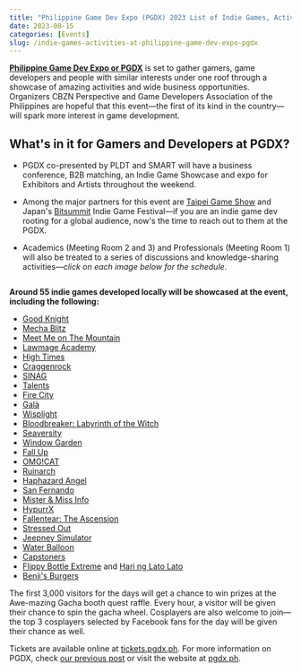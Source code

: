 ```yaml
---
title: "Philippine Game Dev Expo (PGDX) 2023 List of Indie Games, Activities for Businesses and Visitors"
date: 2023-08-15
categories: [Events]
slug: /indie-games-activities-at-philippine-game-dev-expo-pgdx
---
```


**[Philippine Game Dev Expo or PGDX](https://jayagonoy.com/philippine-gamedev-expo-on-august-18-20/)** is set to gather gamers, game developers and people with similar interests under one roof through a showcase of amazing activities and wide business opportunities. Organizers CBZN Perspective and Game Developers Association of the Philippines are hopeful that this event—the first of its kind in the country—will spark more interest in game development.

## What's in it for Gamers and Developers at PGDX?

- PGDX co-presented by PLDT and SMART will have a business conference, B2B matching, an Indie Game Showcase and expo for Exhibitors and Artists throughout the weekend.

- Among the major partners for this event are [Taipei Game Show](https://tgs.tca.org.tw/index_2c_e.php) and Japan's [Bitsummit](https://bitsummit.org/en/about-2/) Indie Game Festival—if you are an indie game dev rooting for a global audience, now's the time to reach out to them at the PGDX.

- Academics (Meeting Room 2 and 3) and Professionals (Meeting Room 1) will also be treated to a series of discussions and knowledge-sharing activities—_click on each image below for the schedule_.

<figure class="gallery-wrapper">
  <div class="gallery">
    <div class="gallery-item">
		<img alt="" src="/images/2023/Educational-Day-1.jpg" />
    </div>
    <div class="gallery-item">
		<img alt="" src="/images/2023/Educational-Day-2.jpg" />
    </div>
    <div class="gallery-item">
		<img alt="" src="/images/2023/Educational-Day-3.jpg" />
    </div>
  </div>
  <div class="gallery">
    <div class="gallery-item">
		<img alt="" src="/images/2023/Professional-Day-1.jpg" />
    </div>
    <div class="gallery-item">
		<img alt="" src="/images/2023/Professional-Day-2.jpg" />
    </div>
    <div class="gallery-item">
		<img alt="" src="/images/2023/Professional-Day-3.jpg" />
    </div>
  </div>
</figure>

**Around 55 indie games developed locally will be showcased at the event, including the following:**

- [Good Knight](https://store.steampowered.com/app/1281400/Good_Knight/)
- [Mecha Blitz](https://www.taktylstudios.com/games/1)
- [Meet Me on The Mountain](https://emperorzulu.itch.io/meet-me-on-the-mountain)
- [Lawmage Academy](https://verinius.itch.io/lawmage-academy)
- [High Times](https://store.steampowered.com/app/2251220/High_Times__Donuts_Drugs_Exes/)
- [Craggenrock](https://store.steampowered.com/app/1889160/Craggenrock/)
- [SINAG](https://play.google.com/store/apps/details?id=com.ranida.sinag)
- [Talents](https://izumi-games.itch.io/talents-demo)
- [Fire City](https://deadweights.itch.io/fire-city)
- [Galà](https://kendikorp.com/gala/)
- [Wisplight](https://store.steampowered.com/app/2392420/Wisplight/)
- [Bloodbreaker: Labyrinth of the Witch](https://www.indiegogo.com/projects/bloodbreaker-labyrinth-of-the-witch/coming_soon)
- [Seaversity](https://www.facebook.com/SeaversityPH)
- [Window Garden](https://cloverfigames.com/)
- [Fall Up](https://store.steampowered.com/app/1835670/Fall_Up/)
- [OMG!CAT](https://anagolay.itch.io/omgcat)
- [Ruinarch](https://www.maccima.com/)
- [Haphazard Angel](https://store.steampowered.com/app/2363160/Haphazard_Angel/)
- [San Fernando](https://store.steampowered.com/app/2308810/San_Fernando/)
- [Mister & Miss Info](https://tidbits-co.itch.io/mr-and-miss-info)
- [HypurrX](https://hypurrx.com/)
- [Fallentear: The Ascension](https://www.fallentearascension.com/)
- [Stressed Out](https://senshi.ph/2023/01/stressed-out/)
- [Jeepney Simulator](https://store.steampowered.com/app/2489990/Jeepney_Simulator/)
- [Water Balloon](https://www.facebook.com/PlayWaterBallooon/videos/137944725912611/)
- [Capstoners](https://phipenguu.itch.io/street-smart)
- [Flippy Bottle Extreme](https://play.google.com/store/apps/details?id=com.mostplayed.flippybottle&hl=en&gl=US) and [Hari ng Lato Lato](https://play.google.com/store/apps/details?id=com.mostplayed.latolato)
- [Benji's Burgers](https://mapuagameconsensus.itch.io/benjisburgers)

The first 3,000 visitors for the days will get a chance to win prizes at the Awe-mazing Gacha booth quest raffle. Every hour, a visitor will be given their chance to spin the gacha wheel. Cosplayers are also welcome to join—the top 3 cosplayers selected by Facebook fans for the day will be given their chance as well.

Tickets are available online at [tickets.pgdx.ph](https://tickets.pgdx.ph/categories/tickets). For more information on PGDX, check [our previous post](/philippine-gamedev-expo-on-august-18-20) or visit the website at [pgdx.ph](https://www.pgdx.ph/).


